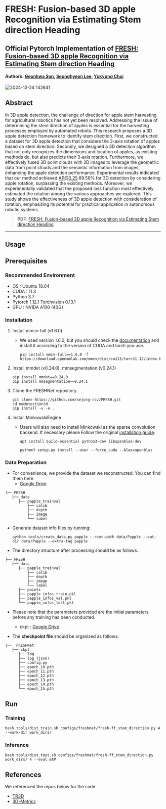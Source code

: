 # FRESH: Fusion-based 3D apple Recognition via Estimating Stem direction Heading

## Official Pytorch Implementation of [FRESH: Fusion-based 3D apple Recognition via Estimating Stem direction Heading](https://www.mdpi.com/2077-0472/14/12/2161)
#### Authors: [Geonhwa Son](https://sites.google.com/view/geonhwa), [Seunghyeon Lee](https://sites.google.com/view/seunghyeon-lee), [Yukyung Choi](https://scholar.google.com/citations?user=vMrPtrAAAAAJ&hl=ko&oi=sra)

![2024-12-24 142641](https://github.com/user-attachments/assets/f21d43b6-be37-4fc8-bdeb-34cda01dff8e)


## Abstract
 In 3D apple detection, the challenge of direction for apple stem harvesting for agricultural robotics has not yet been resolved. Addressing the issue of determining the stem direction of apples is essential for the harvesting processes employed by automated robots. 
 This research proposes a 3D apple detection framework to identify stem direction. First, we constructed a dataset for 3D apple detection that considers the 3-axis rotation of apples based on stem direction. Secondly, we designed a 3D detection algorithm that not only 
 recognizes the dimensions and location of apples, as existing methods do, but also predicts their 3-axis rotation. Furthermore, we effectively fused 3D point clouds with 2D images to leverage the geometric data from point clouds and the semantic information from 
 images, enhancing the apple detection performance. Experimental results indicated that our method achieved AP@0.25 89.56% for 3D detection by considering apple rotation, surpassing the existing methods. Moreover, we experimentally validated that the proposed loss 
 function most effectively estimated the rotation among the various approaches we explored. This study shows the effectiveness of 3D apple detection with consideration of rotation, emphasizing its potential for practical application in autonomous robotic systems.
 
> **PDF**: [FRESH: Fusion-based 3D apple Recognition via Estimating Stem direction Heading](https://www.mdpi.com/2077-0472/14/12/2161/pdf)

---

## Usage

## Prerequisites

### Recommended Environment
 * OS : Ubuntu 18.04
 * CUDA : 11.3
 * Python 3.7
 * Pytorch 1.12.1 Torchvision 0.13.1
 * GPU : NVIDA A100 (40G)

### Installation 
1. Install mmcv-full (v1.6.0)
   
   - We used version 1.6.0, but you should check the [documentation](https://mmcv.readthedocs.io/en/v1.7.0/get_started/installation.html) and install it according to the version of CUDA and torch you use.
     
       ```
       pip install mmcv-full==1.6.0 -f https://download.openmmlab.com/mmcv/dist/cu113/torch1.12/index.html
       ```

2. Install mmdet (v0.24.0), mmsegmentation (v0.24.1)
   ```
   pip install mmdet==0.24.0
   pip install mmsegmentation==0.24.1
   ```

3. Clone the FRESHNet repository.
   ```
   git clone https://github.com/sejong-rcv/FRESH.git
   cd mmdetection3d
   pip install -v -e .
   ```

4. Install MinkowskiEngine
   - Users will also need to install Minkowski as the sparse convolution backend. If necessary please Follow the original [installation guide](https://github.com/NVIDIA/MinkowskiEngine#installation):
     
     ```
     apt install build-essential python3-dev libopenblas-dev
     ```
  
     ```
     python3 setup.py install --user --force_cuda --blas=openblas
     ```
   
### Data Preparation
* For convenience, we provide the dataset we reconstructed. You can find them here.
   * [Google Drive](https://drive.google.com/file/d/1ZkcB5bkoV3gpScAgrumJMwrX8zZdPjs4/view?usp=drive_link)
     
~~~~
├── FRESH
   ├── data
      ├── papple_trainval
          ├── calib
          ├── depth
          ├── image
          └── label
~~~~
* Generate dataset info files by running:
  ```
  python tools/create_data.py papple --root-path data/Papple --out-dir data/Papple --extra-tag papple
  ```  

* The directory structure after processing should be as follows.

~~~~
├── FRESH
   ├── data
      ├── papple_trainval
          ├── calib
          ├── depth
          ├── image
          └── label
      ├── points
      ├── papple_infos_train.pkl
      ├── papple_infos_val.pkl
      └── papple_infos_test.pkl
~~~~

* Please note that the parameters provided are the initial parameters before any training has been conducted.
   * ckpt : [Google Drive](https://drive.google.com/file/d/16D612c1CR_NjUE9ZRaYfVkmsXcJ7JBr9/view?usp=drive_link)

* The **checkpoint file**  should be organized as follows:
~~~~
├──  FRESHNet
   ├── ckpt
      ├── log
      ├── log (json)
      ├── config.py
      ├── epoch_10.pth
      ├── epoch_11.pth
      ├── epoch_12.pth
      ├── epoch_13.pth
      ├── epoch_14.pth
      └── epoch_15.pth
~~~~

## Run

### Training
```
bash tools/dist_train.sh configs/freshnet/fresh-ff_stem_direction.py 4 --work-dir work_dirs/
```

### Inference
```
bash tools/dist_test.sh configs/freshnet/fresh-ff_stem_direction.py work_dirs/ 4 --eval mAP
```
## References
We referenced the repos below for the code.
* [TR3D](https://github.com/SamsungLabs/tr3d.git)
* [3D-Metrics](https://github.com/M-G-A/3D-Metrics.git)


